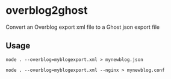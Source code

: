 # overblog2ghost
Convert an Overblog export xml file to a Ghost json export file

## Usage

`node . --overblog=myblogexport.xml > mynewblog.json`

`node . --overblog=myblogexport.xml --nginx > mynewblog.conf`
